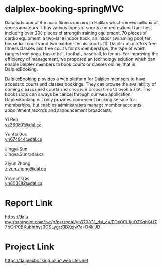 # dalplex-booking-springMVC
Dalplex is one of the main fitness centers in Halifax which serves millions of sports amateurs. It has various types of sports and recreational facilities, including over 200 pieces of strength training equipment, 70 pieces of cardio equipment, a two-lane indoor track, an indoor swimming pool, ten basketball courts and two outdoor tennis courts [1]. Dalplex also offers free fitness classes and free courts for its memberships, the type of which ranges from yoga, basketball, football, baseball, to tennis. For improving the efficiency of management, we proposed an technology solution which can enable Dalplex members to book courts or classes online, that is DalplexBooking.  

DalplexBooking provides a web platform for Dalplex members to have access to courts and classes bookings. They can browse the availability of coming classes and courts and choose a proper time to book a slot. The books slots can always be cancel through our web application. DaplexBooking not only provides convenient booking service for memberhips, but enables administrators manage member accounts, appointment records and announcement broadcasts. 


Yi Ren  
yz390801@dal.ca 


Yunfei Guo  
yn674844@dal.ca  


Jingya Sun  
Jingya.Sun@dal.ca 


Ziyun Zhong   
ziyun.zhong@dal.ca 

  

Younan Gao  
yn803382@dal.ca 

# Report Link
https://dalu-my.sharepoint.com/:w:/g/personal/yn679831_dal_ca/EQsQCL1juOZGqhGHZ7bCrPQBKubhthya3OSLygrzBBXcjw?e=D4kiJD

# Project Link
https://dalplexbooking.azurewebsites.net

 
